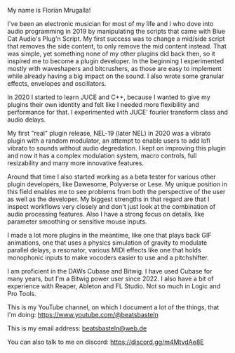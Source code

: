 My name is Florian Mrugalla!

I've been an electronic musician for most of my life and I who dove into audio programming in 2019
by manipulating the scripts that came with Blue Cat Audio's Plug'n Script. My first success was
to change a mid/side script that removes the side content, to only remove the mid content instead.
That was simple, yet something none of my other plugins did back then, so it inspired me to
become a plugin developer. In the beginning I experimented mostly with waveshapers and bitcrushers, as those are easy to
implement while already having a big impact on the sound. I also wrote some granular effects,
envelopes and oscillators.

In 2020 I started to learn JUCE and C++, because I wanted to give my plugins their own identity and
felt like I needed more flexibility and performance for that. I experimented with JUCE'
fourier transform class and audio delays.

My first "real" plugin release, NEL-19 (later NEL) in 2020 was a vibrato plugin with a random
modulator, an attempt to enable users to add lofi vibrato to sounds without audio degredation.
I kept on improving this plugin and now it has a complex modulation system, macro controls,
full resizability and many more innovative features.

Around that time I also started working as a beta tester for various other plugin developers,
like Dawesome, Polyverse or Lese. My unique position in this field enables me to see
problems from both the perspective of the user as well as the developer.
My biggest strengths in that regard are that I inspect workflows very closely and
don't just look at the combination of audio processing features. Also I have a
strong focus on details, like parameter smoothing or sensitive mouse inputs.

I made a lot more plugins in the meantime, like one that plays back GIF animations,
one that uses a physics simulation of gravity to modulate parallel delays,
a resonator, various MIDI effects like one that holds monophonic inputs to make
vocoders easier to use and a pitchshifter.

I am proficient in the DAWs Cubase and Bitwig. I have used Cubase for many years,
but I'm a Bitwig power user since 2022. I also have a bit of experience with
Reaper, Ableton and FL Studio. Not so much in Logic and Pro Tools.

This is my YouTube channel, on which I document a lot of the things, that I'm doing:
https://www.youtube.com/@beatsbasteln

This is my email address:
beatsbasteln@web.de

You can also talk to me on discord:
https://discord.gg/m4MtvdAe8E

<!---
Mrugalla/Mrugalla is a ✨ special ✨ repository because its `README.md` (this file) appears on your GitHub profile.
You can click the Preview link to take a look at your changes.
--->
